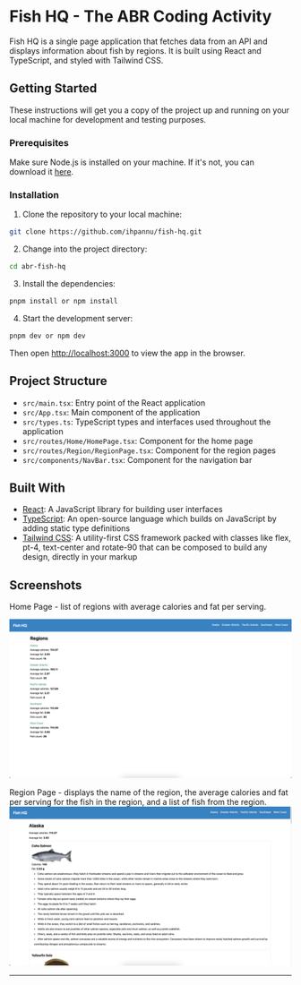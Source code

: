 # Fish HQ - The ABR Coding Activity

Fish HQ is a single page application that fetches data from an API and displays information about fish by regions. It is built using React and TypeScript, and styled with Tailwind CSS.

## Getting Started

These instructions will get you a copy of the project up and running on your local machine for development and testing purposes.

### Prerequisites

Make sure Node.js is installed on your machine. If it's not, you can download it [here](https://nodejs.org/en/download/).

### Installation

1. Clone the repository to your local machine:

```bash
git clone https://github.com/ihpannu/fish-hq.git
```

2. Change into the project directory:

```bash
cd abr-fish-hq
```

3. Install the dependencies:

```bash
pnpm install or npm install
```

4. Start the development server:

```bash
pnpm dev or npm dev
```

Then open <http://localhost:3000> to view the app in the browser.

## Project Structure

- `src/main.tsx`: Entry point of the React application
- `src/App.tsx`: Main component of the application
- `src/types.ts`: TypeScript types and interfaces used throughout the application
- `src/routes/Home/HomePage.tsx`: Component for the home page
- `src/routes/Region/RegionPage.tsx`: Component for the region pages
- `src/components/NavBar.tsx`: Component for the navigation bar

## Built With

- [React](https://reactjs.org/): A JavaScript library for building user interfaces
- [TypeScript](https://www.typescriptlang.org/): An open-source language which builds on JavaScript by adding static type definitions
- [Tailwind CSS](https://tailwindcss.com/): A utility-first CSS framework packed with classes like flex, pt-4, text-center and rotate-90 that can be composed to build any design, directly in your markup

## Screenshots

Home Page - list of regions with average calories and fat per serving.

![Home Page](./public/HomePage.png)

Region Page - displays the name of the region, the average calories and fat per serving for the fish in the region, and a list of fish from the region.
![Region Page](./public/RegionPage.png)

---
